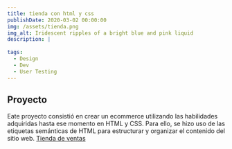 ```yaml
---
title: tienda con html y css
publishDate: 2020-03-02 00:00:00
img: /assets/tienda.png
img_alt: Iridescent ripples of a bright blue and pink liquid
description: |
  
tags:
  - Design
  - Dev
  - User Testing
---
```


## Proyecto

Eate proyecto consistió en crear un ecommerce utilizando las habilidades adquiridas hasta ese momento en HTML y CSS. Para ello, se hizo uso de las etiquetas semánticas de HTML para estructurar y organizar el contenido del sitio web.
 <a href="https://beautiful-phoenix-f114b7.netlify.app">Tienda de ventas</a> 


